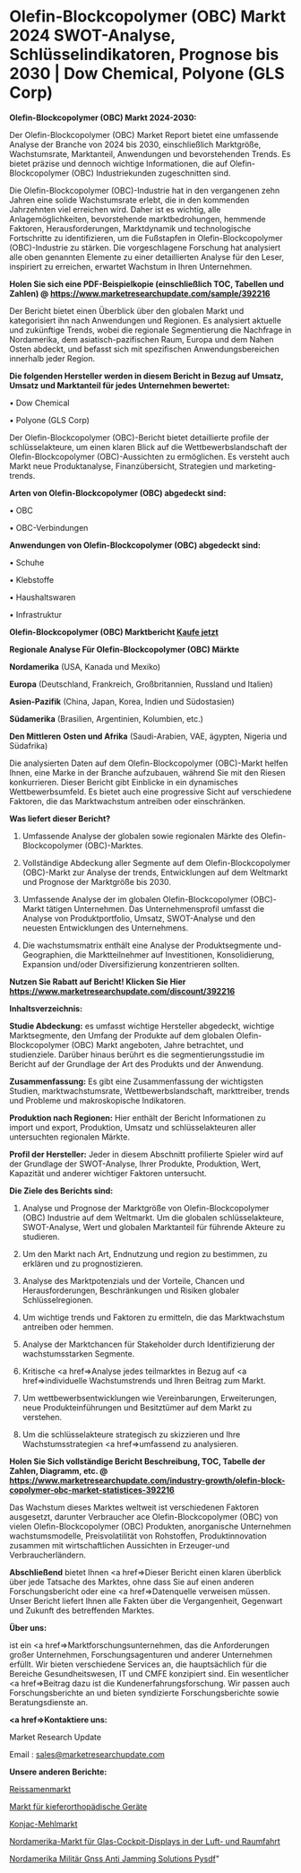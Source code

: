 # Olefin-Blockcopolymer (OBC) Markt 2024 SWOT-Analyse, Schlüsselindikatoren, Prognose bis 2030 | Dow Chemical, Polyone (GLS Corp)

<strong>Olefin-Blockcopolymer (OBC) Markt 2024-2030:</strong>

Der Olefin-Blockcopolymer (OBC) Market Report bietet eine umfassende Analyse der Branche von 2024 bis 2030, einschließlich Marktgröße, Wachstumsrate, Marktanteil, Anwendungen und bevorstehenden Trends. Es bietet präzise und dennoch wichtige Informationen, die auf Olefin-Blockcopolymer (OBC) Industriekunden zugeschnitten sind.

Die Olefin-Blockcopolymer (OBC)-Industrie hat in den vergangenen zehn Jahren eine solide Wachstumsrate erlebt, die in den kommenden Jahrzehnten viel erreichen wird. Daher ist es wichtig, alle Anlagemöglichkeiten, bevorstehende marktbedrohungen, hemmende Faktoren, Herausforderungen, Marktdynamik und technologische Fortschritte zu identifizieren, um die Fußstapfen in Olefin-Blockcopolymer (OBC)-Industrie zu stärken. Die vorgeschlagene Forschung hat analysiert alle oben genannten Elemente zu einer detaillierten Analyse für den Leser, inspiriert zu erreichen, erwartet Wachstum in Ihren Unternehmen.

<strong>Holen Sie sich eine PDF-Beispielkopie (einschließlich TOC, Tabellen und Zahlen) @
</strong><strong><a href=https://www.marketresearchupdate.com/sample/392216><strong>https://www.marketresearchupdate.com/sample/392216</u></font></a></strong></strong>

Der Bericht bietet einen Überblick über den globalen Markt und kategorisiert ihn nach Anwendungen und Regionen. Es analysiert aktuelle und zukünftige Trends, wobei die regionale Segmentierung die Nachfrage in Nordamerika, dem asiatisch-pazifischen Raum, Europa und dem Nahen Osten abdeckt, und befasst sich mit spezifischen Anwendungsbereichen innerhalb jeder Region.

<strong>Die folgenden Hersteller werden in diesem Bericht in Bezug auf Umsatz, Umsatz und Marktanteil für jedes Unternehmen bewertet:</strong>

• Dow Chemical

• Polyone (GLS Corp)

Der Olefin-Blockcopolymer (OBC)-Bericht bietet detaillierte profile der schlüsselakteure, um einen klaren Blick auf die Wettbewerbslandschaft der Olefin-Blockcopolymer (OBC)-Aussichten zu ermöglichen. Es versteht auch Markt neue Produktanalyse, Finanzübersicht, Strategien und marketing-trends.

<strong>Arten von Olefin-Blockcopolymer (OBC) abgedeckt sind:</strong>

• OBC

• OBC-Verbindungen

<strong>Anwendungen von Olefin-Blockcopolymer (OBC) abgedeckt sind:</strong>

• Schuhe

• Klebstoffe

• Haushaltswaren

• Infrastruktur

<strong>Olefin-Blockcopolymer (OBC) Marktbericht <a href=https://www.marketresearchupdate.com/buynow/392216>Kaufe jetzt</a></strong>

<strong>Regionale Analyse Für Olefin-Blockcopolymer (OBC) Märkte</strong>

<strong>Nordamerika</strong> (USA, Kanada und Mexiko)

<strong>Europa</strong> (Deutschland, Frankreich, Großbritannien, Russland und Italien)

<strong>Asien-Pazifik</strong> (China, Japan, Korea, Indien und Südostasien)

<strong>Südamerika</strong> (Brasilien, Argentinien, Kolumbien, etc.)

<strong>Den Mittleren</strong> <strong>Osten und Afrika</strong> (Saudi-Arabien, VAE, ägypten, Nigeria und Südafrika)

Die analysierten Daten auf dem Olefin-Blockcopolymer (OBC)-Markt helfen Ihnen, eine Marke in der Branche aufzubauen, während Sie mit den Riesen konkurrieren. Dieser Bericht gibt Einblicke in ein dynamisches Wettbewerbsumfeld. Es bietet auch eine progressive Sicht auf verschiedene Faktoren, die das Marktwachstum antreiben oder einschränken.

<strong>Was liefert dieser Bericht?</strong>

1. Umfassende Analyse der globalen sowie regionalen Märkte des Olefin-Blockcopolymer (OBC)-Marktes.

2. Vollständige Abdeckung aller Segmente auf dem Olefin-Blockcopolymer (OBC)-Markt zur Analyse der trends, Entwicklungen auf dem Weltmarkt und Prognose der Marktgröße bis 2030.

3. Umfassende Analyse der im globalen Olefin-Blockcopolymer (OBC)-Markt tätigen Unternehmen. Das Unternehmensprofil umfasst die Analyse von Produktportfolio, Umsatz, SWOT-Analyse und den neuesten Entwicklungen des Unternehmens.

4. Die wachstumsmatrix enthält eine Analyse der Produktsegmente und-Geographien, die Marktteilnehmer auf Investitionen, Konsolidierung, Expansion und/oder Diversifizierung konzentrieren sollten.

<strong>Nutzen Sie Rabatt auf Bericht! Klicken Sie Hier
</strong><strong><a href=https://www.marketresearchupdate.com/discount/392216>https://www.marketresearchupdate.com/discount/392216</b></u></font></strong></a>

<strong>Inhaltsverzeichnis:</strong>

<strong>Studie Abdeckung:</strong> es umfasst wichtige Hersteller abgedeckt, wichtige Marktsegmente, den Umfang der Produkte auf dem globalen Olefin-Blockcopolymer (OBC) Markt angeboten, Jahre betrachtet, und studienziele. Darüber hinaus berührt es die segmentierungsstudie im Bericht auf der Grundlage der Art des Produkts und der Anwendung.

<strong>Zusammenfassung:</strong> Es gibt eine Zusammenfassung der wichtigsten Studien, marktwachstumsrate, Wettbewerbslandschaft, markttreiber, trends und Probleme und makroskopische Indikatoren.

<strong>Produktion nach Regionen:</strong> Hier enthält der Bericht Informationen zu import und export, Produktion, Umsatz und schlüsselakteuren aller untersuchten regionalen Märkte.

<strong>Profil der Hersteller:</strong> Jeder in diesem Abschnitt profilierte Spieler wird auf der Grundlage der SWOT-Analyse, Ihrer Produkte, Produktion, Wert, Kapazität und anderer wichtiger Faktoren untersucht.

<strong>Die Ziele des Berichts sind:</strong>

1) Analyse und Prognose der Marktgröße von Olefin-Blockcopolymer (OBC) Industrie auf dem Weltmarkt.
Um die globalen schlüsselakteure, SWOT-Analyse, Wert und globalen Marktanteil für führende Akteure zu studieren.

2) Um den Markt nach Art, Endnutzung und region zu bestimmen, zu erklären und zu prognostizieren.

3) Analyse des Marktpotenzials und der Vorteile, Chancen und Herausforderungen, Beschränkungen und Risiken globaler Schlüsselregionen.

4) Um wichtige trends und Faktoren zu ermitteln, die das Marktwachstum antreiben oder hemmen.

5) Analyse der Marktchancen für Stakeholder durch Identifizierung der wachstumsstarken Segmente.

6) Kritische <a href=>Analyse</a> jedes teilmarktes in Bezug auf <a href=>individuelle</a> Wachstumstrends und Ihren Beitrag zum Markt.

7) Um wettbewerbsentwicklungen wie Vereinbarungen, Erweiterungen, neue Produkteinführungen und Besitztümer auf dem Markt zu verstehen.

8) Um die schlüsselakteure strategisch zu skizzieren und Ihre Wachstumsstrategien <a href=>umfassend</a> zu analysieren.

<strong>Holen Sie Sich vollständige Bericht Beschreibung, TOC, Tabelle der Zahlen, Diagramm, etc. @ </strong><strong><a href=https://www.marketresearchupdate.com/industry-growth/olefin-block-copolymer-obc-market-statistices-392216>https://www.marketresearchupdate.com/industry-growth/olefin-block-copolymer-obc-market-statistices-392216</a></font></strong>

Das Wachstum dieses Marktes weltweit ist verschiedenen Faktoren ausgesetzt, darunter Verbraucher ace Olefin-Blockcopolymer (OBC) von vielen Olefin-Blockcopolymer (OBC) Produkten, anorganische Unternehmen wachstumsmodelle, Preisvolatilität von Rohstoffen, Produktinnovation zusammen mit wirtschaftlichen Aussichten in Erzeuger-und Verbraucherländern.

<strong>Abschließend</strong> bietet Ihnen <a href=>Dieser</a> Bericht einen klaren überblick über jede Tatsache des Marktes, ohne dass Sie auf einen anderen Forschungsbericht oder eine <a href=>Datenquelle</a> verweisen müssen. Unser Bericht liefert Ihnen alle Fakten über die Vergangenheit, Gegenwart und Zukunft des betreffenden Marktes.

<strong>Über uns:</strong>

 ist ein <a href=>Marktfors</a>chungsunternehmen, das die Anforderungen großer Unternehmen, Forschungsagenturen und anderer Unternehmen erfüllt. Wir bieten verschiedene Services an, die hauptsächlich für die Bereiche Gesundheitswesen, IT und CMFE konzipiert sind. Ein wesentlicher <a href=>Beitrag</a> dazu ist die Kundenerfahrungsforschung. Wir passen auch Forschungsberichte an und bieten syndizierte Forschungsberichte sowie Beratungsdienste an.

<strong><a href=>Kontaktiere uns:</a></strong>

Market Research Update

Email : sales@marketresearchupdate.com

<strong>Unsere anderen Berichte:</strong>

<a href=https://www.linkedin.com/pulse/rice-seed-market-size-growth-set-surge-significantly>Reissamenmarkt</a>

<a href=https://www.linkedin.com/pulse/orthodontic-appliance-market-research-report>Markt für kieferorthopädische Geräte</a>

<a href=https://www.linkedin.com/pulse/konjac-flour-market-outlooks-2023-size-shares>Konjac-Mehlmarkt</a>

<a href=https://www.linkedin.com/pulse/north-america-aerospace-glass-cockpit-display-market>Nordamerika-Markt für Glas-Cockpit-Displays in der Luft- und Raumfahrt</a>

<a href=https://www.linkedin.com/pulse/north-america-military-gnss-anti-jamming-solutions-pysdf/>Nordamerika Militär Gnss Anti Jamming Solutions Pysdf</a>"

